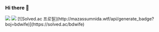 ### Hi there 👋

<!--
**hellfer/hellfer** is a ✨ _special_ ✨ repository because its `README.md` (this file) appears on your GitHub profile.

Here are some ideas to get you started:

- 🔭 I’m currently working on ...
- 🌱 I’m currently learning ...
- 👯 I’m looking to collaborate on ...
- 🤔 I’m looking for help with ...
- 💬 Ask me about ...
- 📫 How to reach me: ...
- 😄 Pronouns: ...
- ⚡ Fun fact: ...
-->
 <img src="https://img.shields.io/badge/Python-541BAE?style=flat&logo=alienware&logoColor=white"/>
 <img src="https://img.shields.io/badge/C-2AA5DC?style=flat&logo=apachecloudstack&logoColor=white"/>
[![Solved.ac
프로필](http://mazassumnida.wtf/api/generate_badge?boj=bdwife)](https://solved.ac/bdwife)
